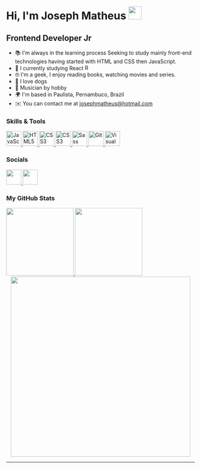 # Hi, I'm Joseph Matheus <img src="https://user-images.githubusercontent.com/18350557/176309783-0785949b-9127-417c-8b55-ab5a4333674e.gif" width="35px">

## Frontend Developer Jr

- 📚  I'm always in the learning process Seeking to study mainly front-end technologies having started with HTML and CSS then JavaScript. 
- 🚀  I currently studying React <img src="https://raw.githubusercontent.com/danielcranney/readme-generator/main/public/icons/skills/react-colored.svg" width="15" height="15" alt="React" />
- 🤓  I'm a geek, I enjoy reading books, watching movies and series. 
- 🐶  I love dogs
- 🎸  Musician by hobby 
- 🌍  I'm based in Paulista, Pernambuco, Brazil
- ✉️  You can contact me at [josephmatheus@hotmail.com](mailto:josephmatheus@hotmail.com)

### Skills & Tools

<p align="left">
  <a href="https://developer.mozilla.org/en-US/docs/Web/JavaScript" rel="noreferrer">
    <img src="https://raw.githubusercontent.com/danielcranney/readme-generator/main/public/icons/skills/javascript-colored.svg" width="40" height="40" alt="JavaScript" />
  </a>
  <a href="https://developer.mozilla.org/en-US/docs/Glossary/HTML5" rel="noreferrer">
    <img src="https://raw.githubusercontent.com/danielcranney/readme-generator/main/public/icons/skills/html5-colored.svg" width="40" height="40" alt="HTML5" />
  </a>
  <a href="https://developer.mozilla.org/en-US/docs/Web/CSS" rel="noreferrer">
    <img src="https://raw.githubusercontent.com/danielcranney/readme-generator/main/public/icons/skills/css3-colored.svg" width="40" height="40" alt="CSS3" />
  </a>
  <a href="https://getbootstrap.com/docs/5.3/getting-started/introduction" rel="noreferrer">
    <img src="https://raw.githubusercontent.com/danielcranney/readme-generator/main/public/icons/skills/bootstrap-colored.svg" width="40" height="40" alt="CSS3" />
  </a>
  <a href="https://sass-lang.com/" rel="noreferrer">
    <img src="https://raw.githubusercontent.com/danielcranney/readme-generator/main/public/icons/skills/sass-colored.svg" width="40" height="40" alt="Sass" />
  </a>
  <a href="https://git-scm.com/doc" rel="noreferrer">
    <img src="https://raw.githubusercontent.com/danielcranney/readme-generator/main/public/icons/skills/git-colored.svg" width="40" height="40" alt="Git" />
  </a>
  <a href="https://code.visualstudio.com" rel="noreferrer">
    <img src="https://cdn.jsdelivr.net/gh/devicons/devicon/icons/vscode/vscode-original.svg" width="40" height="40" alt="Visual Studio Code" />
  </a>
</p>

### Socials

<p align="left">
  <a href="https://www.github.com/josephmatheus" target="_blank" rel="noreferrer">
    <img src="https://raw.githubusercontent.com/danielcranney/readme-generator/main/public/icons/socials/github-dark.svg" width="40" height="40" />
  </a>
  <a href="https://www.linkedin.com/in/josephmatheus" target="_blank" rel="noreferrer">
    <img src="https://raw.githubusercontent.com/danielcranney/readme-generator/main/public/icons/socials/linkedin.svg" width="40" height="40" />
  </a>
</p>

### My GitHub Stats

<div>
  <a href="https://github.com/josephmatheus">
    <img height="180" src="https://github-readme-stats-josephmatheus.vercel.app/api?username=josephmatheus&show_icons=true&count_private=true&theme=nightowl&exclude=github-readme-stats"/>
  </a>
  <a href="https://github.com/josephmatheus">
    <img height="180" src="https://github-readme-stats-josephmatheus.vercel.app/api/top-langs/?username=josephmatheus&theme=nightowl&layout=compact"/>
  </a>
  <div align="center">
    <a href="https://github.com/josephmatheus">
      <img width="480" src="https://streak-stats.demolab.com?user=josephmatheus&theme=nightowl"/>
    </a>
  </div>
 
  <!-- <a href="https://github.com/josephmatheus">
    <img src="http://github-profile-summary-cards.vercel.app/api/cards/profile-details?username=josephmatheus&theme=nightowl"/>
  </a> -->
  
</div> 
  
---
  
<!-- ![Alt text](https://spotify-recently-played-readme.vercel.app/api?user=227qho7unwg7m63rn7cdiezwq&width=300) -->
  

